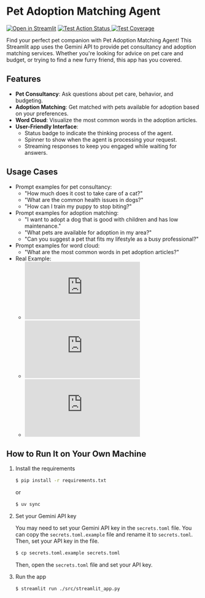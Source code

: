# Pet Adoption Matching Agent

[![Open in Streamlit](https://static.streamlit.io/badges/streamlit_badge_black_white.svg)](https://iwtba4188-11320iss507300-assistant.streamlit.app/)
<a href="github.com/iwtba4188/11320ISS507300_Assistant/actions/workflows/tests.yml" target="_blank">
    <img src="https://github.com/iwtba4188/11320ISS507300_Assistant/actions/workflows/tests.yml/badge.svg" alt="Test Action Status">
</a>
<a href="https://coverage-badge.samuelcolvin.workers.dev/redirect/iwtba4188/11320ISS507300_Assistant" target="_blank">
    <img src="https://coverage-badge.samuelcolvin.workers.dev/iwtba4188/11320ISS507300_Assistant.svg" alt="Test Coverage">
</a>

Find your perfect pet companion with Pet Adoption Matching Agent! This Streamlit app uses the Gemini API to provide pet consultancy and adoption matching services. Whether you're looking for advice on pet care and budget, or trying to find a new furry friend, this app has you covered.

## Features

- **Pet Consultancy**: Ask questions about pet care, behavior, and budgeting.
- **Adoption Matching**: Get matched with pets available for adoption based on your preferences.
- **Word Cloud**: Visualize the most common words in the adoption articles.
- **User-Friendly Interface**:
  - Status badge to indicate the thinking process of the agent.
  - Spinner to show when the agent is processing your request.
  - Streaming responses to keep you engaged while waiting for answers.

## Usage Cases

- Prompt examples for pet consultancy:
  - "How much does it cost to take care of a cat?"
  - "What are the common health issues in dogs?"
  - "How can I train my puppy to stop biting?"
- Prompt examples for adoption matching:
  - "I want to adopt a dog that is good with children and has low maintenance."
  - "What pets are available for adoption in my area?"
  - "Can you suggest a pet that fits my lifestyle as a busy professional?"
- Prompt examples for word cloud:
  - "What are the most common words in pet adoption articles?"
- Real Example:
  - ![Example1](https://github.com/iwtba4188/Pet-Adoption-Matching-Agent/blob/main/example/pet-func_call-with_dcard_crawler.pdf)
  - ![Example2](https://github.com/iwtba4188/Pet-Adoption-Matching-Agent/blob/main/example/pet-func_call-with_vector_search.pdf)
  - ![Example3](https://github.com/iwtba4188/Pet-Adoption-Matching-Agent/blob/main/example/pet-func_call-with_vector_search-2.pdf)

## How to Run It on Your Own Machine

1. Install the requirements

   ```sh
   $ pip install -r requirements.txt
   ```

   or

   ```sh
   $ uv sync
   ```

2. Set your Gemini API key

   You may need to set your Gemini API key in the `secrets.toml` file. You can copy the `secrets.toml.example` file and rename it to `secrets.toml`. Then, set your API key in the file.

   ```sh
   $ cp secrets.toml.example secrets.toml
   ```

   Then, open the `secrets.toml` file and set your API key.

3. Run the app

   ```sh
   $ streamlit run ./src/streamlit_app.py
   ```
